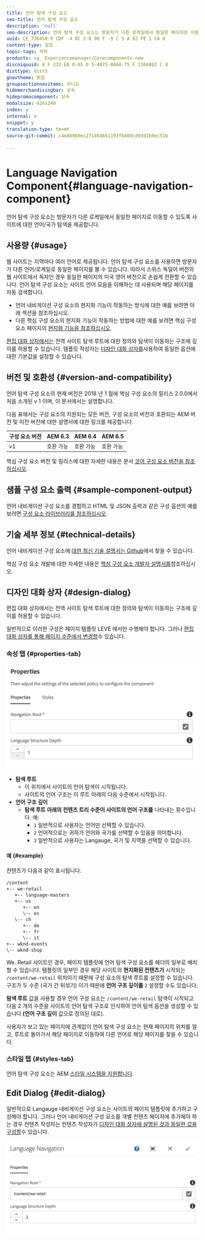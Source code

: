 ```yaml
---
title: 언어 탐색 구성 요소
seo-title: 언어 탐색 구성 요소
description: 'null'
seo-description: 언어 탐색 구성 요소는 방문자가 다른 로케일에서 동일한 페이지로 이동할 수 있도록 사이트에 대한 언어/국가 탐색을 제공합니다.
uuid: CE 736458-9 CDF -4 BC 2-B 90 F -9 C 5 A 62 FE 1 CA 0
content-type: 참조
topic-tags: 저작
products: sg_ Experiencemanager/Corecomponents-new
discoiquuid: 8 F 232 EB 0-65 D 5-4075-8668-75 F 1366882 C 8
disttype: dist5
gnavtheme: 밝음
groupsectionnavitems: 아니오
hidemerchandisingbar: 상속
hidepromocomponent: 상속
modalsize: 426x240
index: y
internal: n
snippet: y
translation-type: tm+mt
source-git-commit: c4e86960ec271464661193f6409cd93d1b9ec51b

---
```



# Language Navigation Component{#language-navigation-component}

언어 탐색 구성 요소는 방문자가 다른 로케일에서 동일한 페이지로 이동할 수 있도록 사이트에 대한 언어/국가 탐색을 제공합니다.

## 사용량 {#usage}

웹 사이트는 지역마다 여러 언어로 제공됩니다. 언어 탐색 구성 요소를 사용하면 방문자가 다른 언어/로케일로 동일한 페이지를 볼 수 있습니다. 따라서 스위스 독일어 버전의 웹 사이트에서 독자인 경우 동일한 페이지의 미국 영어 버전으로 손쉽게 전환할 수 있습니다. 언어 탐색 구성 요소는 사이트 언어 모음을 이해하는 데 사용되며 해당 페이지를 자동 검색합니다.

* 언어 내비게이션 구성 요소의 현지화 기능이 작동하는 방식에 대한 예를 보려면 아래 섹션을 [](#example)참조하십시오.
* 다른 핵심 구성 요소의 현지화 기능이 작동하는 방법에 대한 예를 보려면 핵심 구성 요소 페이지의 [현지화 기능을 참조하십시오](localization.md).

[편집 대화 상자에서는](#edit-dialog) 전역 사이트 탐색 루트에 대한 정의와 탐색이 이동하는 구조에 깊이를 허용할 수 있습니다. 템플릿 작성자는 [디자인 대화 상자를](#design-dialog)사용하여 동일한 옵션에 대한 기본값을 설정할 수 있습니다.

## 버전 및 호환성 {#version-and-compatibility}

언어 탐색 구성 요소의 현재 버전은 2018 년 1 월에 핵심 구성 요소의 릴리스 2.0.0에서 처음 소개된 v 1 이며, 이 문서에서는 설명합니다.

다음 표에서는 구성 요소의 지원되는 모든 버전, 구성 요소의 버전과 호환되는 AEM 버전 및 이전 버전에 대한 설명서에 대한 링크를 제공합니다.

| 구성 요소 버전 | AEM 6.3 | AEM 6.4 | AEM 6.5 |
|--- |--- |--- |--- |
| v1 | 호환 가능 | 호환 가능 | 호환 가능 |

핵심 구성 요소 버전 및 릴리스에 대한 자세한 내용은 문서 [코어 구성 요소 버전을 참조하십시오](versions.md).

## 샘플 구성 요소 출력 {#sample-component-output}

언어 내비게이션 구성 요소를 경험하고 HTML 및 JSON 출력과 같은 구성 옵션의 예를 보려면 [구성 요소 라이브러리를 참조하십시오](http://opensource.adobe.com/aem-core-wcm-components/library/language-navigation/language-structure/us/en/language-navigation.html).

## 기술 세부 정보 {#technical-details}

언어 내비게이션 구성 요소에 [대한 최신 기술 설명서는 Github](https://github.com/adobe/aem-core-wcm-components/blob/master/content/src/content/jcr_root/apps/core/wcm/components/languagenavigation/v1/languagenavigation)에서 찾을 수 있습니다.

핵심 구성 요소 개발에 대한 자세한 내용은 [핵심 구성 요소 개발자 설명서를](developing.md)참조하십시오.

## 디자인 대화 상자 {#design-dialog}

편집 대화 상자에서는 전역 사이트 탐색 루트에 대한 정의와 탐색이 이동하는 구조에 깊이를 허용할 수 있습니다.

일반적으로 이러한 구성은 페이지 템플릿 LEVE 에서만 수행해야 합니다. 그러나 [편집 대화 상자를 통해 페이지 수준에서 변경할](#edit-dialog)수 있습니다.

### 속성 탭 {#properties-tab}

![](assets/screen_shot_2018-01-12at133642.png)

* **탐색 루트**
   * 이 위치에서 사이트의 언어 탐색이 시작됩니다.
   * 사이트의 언어 구조는 이 루트 아래의 다음 수준에서 시작됩니다.
* **언어 구조 깊이**
   * **탐색 루트 아래의 컨텐츠 트리 수준이 사이트의 언어 구조를** 나타내는 횟수입니다. 예:
      * `1` 일반적으로 사용자는 언어만 선택할 수 있습니다.
      * `2` 언어적으로는 귀하가 언어와 국가를 선택할 수 있음을 의미합니다.
      * `3` 일반적으로 사용자는 Langauge, 국가 및 지역을 선택할 수 있습니다.

#### 예 {#example}

컨텐츠가 다음과 같이 표시됩니다.

```
/content
+-- we-retail
   +-- language-masters
   +-- us
      +-- en
      \-- es
   \-- ch
      +-- de
      +-- fr
      \-- it
+-- wknd-events
\-- wknd-shop
```

We. Retail 사이트인 경우, 페이지 템플릿에 언어 탐색 구성 요소를 헤더의 일부로 배치할 수 있습니다. 템플릿의 일부인 경우 해당 사이트의 **현지화된 컨텐츠가** 시작되는 `/content/we-retail` 위치이기 때문에 구성 요소의 탐색 루트를 설정할 수 있습니다. 구조가 두 수준 (국가 간 뒤섞기) 이기 때문에 **언어 구조 깊이를** `2` 설정할 수도 있습니다.

**탐색 루트** 값을 사용할 경우 언어 구성 요소는 `/content/we-retail` 탐색이 시작되고 다음 2 개의 수준을 사이트의 언어 탐색 구조로 인식하여 언어 탐색 옵션을 생성할 수 있습니다 **(언어 구조 깊이** 값으로 정의된 대로).

사용자가 보고 있는 페이지에 관계없이 언어 탐색 구성 요소는 현재 페이지의 위치를 알고, 루트로 돌아가서 해당 페이지로 이동하여 다른 언어로 해당 페이지를 찾을 수 있습니다.

### 스타일 탭 {#styles-tab}

언어 탐색 구성 요소는 AEM [스타일 시스템을 지원합니다](authoring.md#component-styling).

## Edit Dialog {#edit-dialog}

일반적으로 Langauge 내비게이션 구성 요소는 사이트의 페이지 템플릿에 추가하고 구성해야 합니다. 그러나 언어 내비게이션 구성 요소를 개별 컨텐츠 페이지에 추가해야 하는 경우 컨텐츠 작성자는 컨텐츠 작성자가 [디자인 대화 상자에 설명된 것과 동일한 값을 구성할](#design-dialog)수 있습니다.

![](assets/screen_shot_2018-01-12at133353.png)
